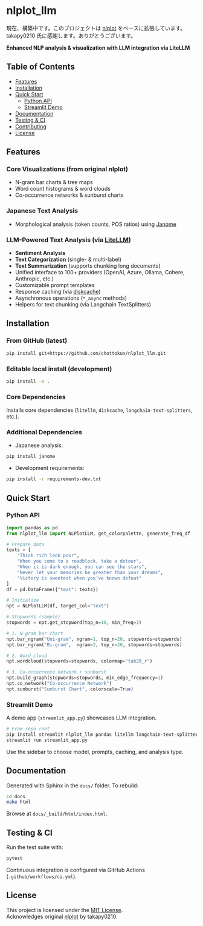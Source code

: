 # nlplot_llm
現在、構築中です。このプロジェクトは [nlplot](https://github.com/takapy0210/nlplot) をベースに拡張しています。takapy0210 氏に感謝します。ありがとうございます。

**Enhanced NLP analysis & visualization with LLM integration via LiteLLM**

## Table of Contents

- [Features](#features)  
- [Installation](#installation)  
- [Quick Start](#quick-start)  
  - [Python API](#python-api)  
  - [Streamlit Demo](#streamlit-demo)  
- [Documentation](#documentation)  
- [Testing & CI](#testing--ci)  
- [Contributing](#contributing)  
- [License](#license)  

## Features

### Core Visualizations (from original nlplot)
- N-gram bar charts & tree maps  
- Word count histograms & word clouds  
- Co-occurrence networks & sunburst charts  

### Japanese Text Analysis
- Morphological analysis (token counts, POS ratios) using [Janome](https://mocobeta.github.io/janome/)  

### LLM-Powered Text Analysis (via [LiteLLM](https://litellm.ai/))
- **Sentiment Analysis**  
- **Text Categorization** (single- & multi-label)  
- **Text Summarization** (supports chunking long documents)  
- Unified interface to 100+ providers (OpenAI, Azure, Ollama, Cohere, Anthropic, etc.)  
- Customizable prompt templates  
- Response caching (via [diskcache](https://pypi.org/project/diskcache/))  
- Asynchronous operations (`*_async` methods)  
- Helpers for text chunking (via Langchain TextSplitters)  

## Installation

### From GitHub (latest)

```bash
pip install git+https://github.com/chottokun/nlplot_llm.git
```

### Editable local install (development)

```bash
pip install -e .
```

### Core Dependencies

Installs core dependencies (`litellm`, `diskcache`, `langchain-text-splitters`, etc.).

### Additional Dependencies

- Japanese analysis:

```bash
pip install janome
```

- Development requirements:

```bash
pip install -r requirements-dev.txt
```

## Quick Start

### Python API

```python
import pandas as pd
from nlplot_llm import NLPlotLLM, get_colorpalette, generate_freq_df

# Prepare data
texts = [
    "Think rich look poor",
    "When you come to a roadblock, take a detour",
    "When it is dark enough, you can see the stars",
    "Never let your memories be greater than your dreams",
    "Victory is sweetest when you’ve known defeat"
]
df = pd.DataFrame({"text": texts})

# Initialize
npt = NLPlotLLM(df, target_col="text")

# Stopwords (sample)
stopwords = npt.get_stopword(top_n=10, min_freq=1)

# 1. N-gram bar chart
npt.bar_ngram("Uni-gram", ngram=1, top_n=20, stopwords=stopwords)
npt.bar_ngram("Bi-gram",  ngram=2, top_n=20, stopwords=stopwords)

# 2. Word cloud
npt.wordcloud(stopwords=stopwords, colormap="tab20_r")

# 3. Co-occurrence network + sunburst
npt.build_graph(stopwords=stopwords, min_edge_frequency=1)
npt.co_network("Co-occurrence Network")
npt.sunburst("Sunburst Chart", colorscale=True)
```

### Streamlit Demo

A demo app (`streamlit_app.py`) showcases LLM integration.

```bash
# From repo root
pip install streamlit nlplot_llm pandas litellm langchain-text-splitters
streamlit run streamlit_app.py
```

Use the sidebar to choose model, prompts, caching, and analysis type.

## Documentation

Generated with Sphinx in the `docs/` folder. To rebuild:

```bash
cd docs
make html
```

Browse at `docs/_build/html/index.html`.

## Testing & CI

Run the test suite with:

```bash
pytest
```

Continuous integration is configured via GitHub Actions (`.github/workflows/ci.yml`).


## License

This project is licensed under the [MIT License](LICENSE).  
Acknowledges original [nlplot](https://github.com/takapy0210/nlplot) by takapy0210.
